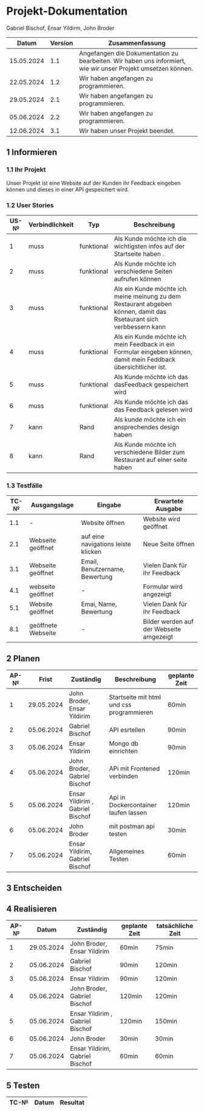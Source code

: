 # Projekt-Dokumentation

Gabriel Bischof, Ensar Yildirm, John Broder

| Datum | Version | Zusammenfassung                                              |
| ----- | ------- | ------------------------------------------------------------ |
|15.05.2024       | 1.1   | Angefangen die Dokumentation zu bearbeiten. Wir haben uns informiert, wie wir unser Projekt umsetzen können.  |
|22.05.2024       | 1.2    | Wir haben angefangen zu programmieren.|
|29.05.2024       | 2.1   |  Wir haben angefangen zu programmieren.|
|05.06.2024       | 2.2   | Wir haben angefangen zu programmieren.|
|12.06.2024       | 3.1   |Wir haben unser Projekt beendet.|


## 1 Informieren

### 1.1 Ihr Projekt

Unser Projekt ist eine Website auf der Kunden ihr Feedback eingeben können und dieses in einer API gespeichert wird.
### 1.2 User Stories

| US-№ | Verbindlichkeit | Typ  | Beschreibung                       |
| ---- | --------------- | ---- | ---------------------------------- |
|1| muss | funktional | Als Kunde möchte ich die wichtigsten infos auf der Startseite haben .|
|2| muss | funktional|Als Kunde möchte ich verschiedene Seiten aufrufen können  |
|3| muss | funktional | Als ein Kunde möchte ich meine meinung zu dem Restaurant abgeben können, damit das Rsetaurant sich verbbessern kann
|4| muss | funktional | Als ein Kunde möchte ich mein Feedback in ein Formular eingeben können, damit mein Feddback übersichtlicher ist.|
|5| muss | funktional | Als Kunde möchte ich das dasFeedback gespeichert  wird|
|6| muss | funktional | Als Kunde möchte ich das das Feedback gelesen wird|
|7| kann | Rand|Als kunde möchte ich ein ansprechendes design haben |
|8| kann | Rand|Als Kunde möchte ich verschiedene Bilder zum Restaurant auf einer seite haben |

 
### 1.3 Testfälle

| TC-№ | Ausgangslage | Eingabe | Erwartete Ausgabe |
| ---- | ------------ | ------- | ----------------- |
|1.1|  -                | Website öffnen| Website wird geöffnet|
|2.1| Webseite geöffnet | auf eine navigations leiste klicken  | Neue Seite öffnen|
|3.1| Webseite geöffnet | Email, Benutzername, Bewertung       | Vielen Dank für ihr Feedback|
|4.1| webseite geöffnet | -                                    | Formular wird angezeigt|
|5.1| Website geöffnet  | Emai, Name, Bewertung                | Vielen Dank für ihr Feedback|
|8.1| geöffnete Webseite| -                                    | Bilder werden auf der Webseite amgezeigt|
## 2 Planen

| AP-№ | Frist | Zuständig | Beschreibung | geplante Zeit |
| ---- | ----- | --------- | ------------ | ------------- |
|1|29.05.2024 |John Broder, Ensar Yildirim | Startseite mit html und css programmieren|60min|
|2|05.06.2024|Gabriel Bischof                  |API esrtellen                           |90min|
|3|05.06.2024|Ensar Yildirim                   |Mongo db einrichten                     |90min|
|4|05.06.2024|John Broder, Gabriel Bischof     |APi mit Frontened verbinden             |120min|
|5|05.06.2024| Ensar Yildirim , Gabriel Bischof|Api in Dockercontainer laufen lassen    |120min|
|6|05.06.2024|John Broder                      |mit postman api testen                  |30min|
|7|05.06.2024|Ensar Yildirim, Gabriel Bischof  |Allgemeines Testen                      |60min|

## 3 Entscheiden




## 4 Realisieren

| AP-№ | Datum | Zuständig | geplante Zeit | tatsächliche Zeit |
| ---- | ----- | --------- | ------------- | ----------------- |
|1|29.05.2024 |John Broder, Ensar Yildirim     |60min  |75min |
|2|05.06.2024|Gabriel Bischof                  |90min  |120min|
|3|05.06.2024|Ensar Yildirim                   |90min  |120min|
|4|05.06.2024|John Broder, Gabriel Bischof     |120min |120min|
|5|05.06.2024| Ensar Yildirim , Gabriel Bischof|120min |150min|
|6|05.06.2024|John Broder                      |30min  |30min |
|7|05.06.2024|Ensar Yildirim, Gabriel Bischof  |60min  |60min |                  


## 5 Testen


| TC-№ | Datum | Resultat |
| ---- | ----- | -------- | 
